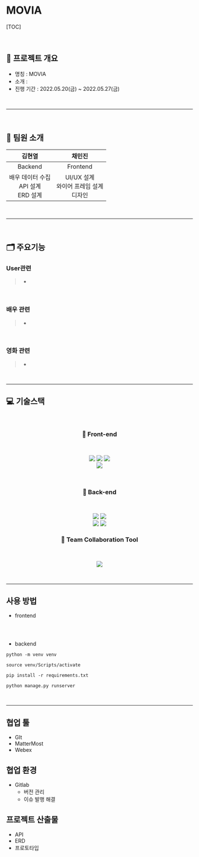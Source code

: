 #  MOVIA

[TOC]

</br>

## 📌 프로젝트 개요

- 명칭 : MOVIA
- 소개 : 
- 진행 기간 : 2022.05.20(금) ~ 2022.05.27(금)

</br>

---

</br>

## 🧑 팀원 소개

|                     김현열                     |                      채민진                      |
| :--------------------------------------------: | :----------------------------------------------: |
|                    Backend                     |                     Frontend                     |
| 배우 데이터 수집<br /> API 설계<br /> ERD 설계 | UI/UX 설계<br /> 와이어 프레임 설계<br /> 디자인 |

</br>

----

</br>

## 🗂️  주요기능

### User관련

> + 

</br>

### 배우 관련

> + 

</br>

### 영화 관련

> + 

</br>

----

## 💻 기술스택

</br>




<h3><center>💫 Front-end</center></h3>

</br>

<p align="center">
<img  src="https://img.shields.io/badge/HTML5-E34F26?style=for-the-badge&logo=HTML5&logoColor=white"> <img  src="https://img.shields.io/badge/CSS3-1572B6?style=for-the-badge&logo=CSS3&logoColor=white"> <img  src="https://img.shields.io/badge/JavaScript-F7DF1E?style=for-the-badge&logo=JavaScript&logoColor=white">
</br>
<img  src="https://img.shields.io/badge/Visual Studio Code-007ACC?style=for-the-badge&logo=Visual Studio Code&logoColor=white">
</p>

</br>

<h3><center>💫 Back-end</center></h3>

</br>

<p align="center">
<img  src="https://img.shields.io/badge/Python-3776AB?style=for-the-badge&logo=Python&logoColor=white">
<img  src="https://img.shields.io/badge/Django-092E20?style=for-the-badge&logo=Django&logoColor=white">
</br>
<img  src="https://img.shields.io/badge/Selenium-43B02A?style=for-the-badge&logo=Selenium&logoColor=white">
<img  src="https://img.shields.io/badge/Visual Studio Code-007ACC?style=for-the-badge&logo=Visual Studio Code&logoColor=white">

</p>

<h3><center>💫 Team Collaboration Tool</center></h3>

</br>

<p align="center">
<img  src="https://img.shields.io/badge/Mattermost-0058CC?style=for-the-badge&logo=Mattermost&logoColor=white">
</p>

</br>

----

## 사용 방법

- frontend

```

```

</br>

- backend

```
python -m venv venv

source venv/Scripts/activate

pip install -r requirements.txt

python manage.py runserver
```

</br>

----

## 협업 툴

- GIt
- MatterMost
- Webex



## 협업 환경

- Gitlab
  - 버전 관리
  - 이슈 발행 해결



## 프로젝트 산출물

- API
- ERD
- 프로토타입

